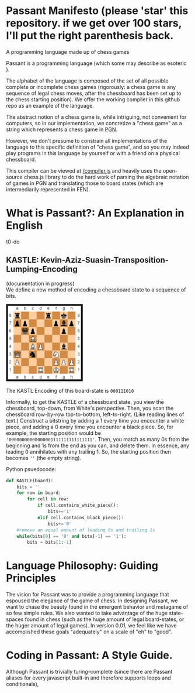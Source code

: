 # Passant Manifesto (please 'star' this repository. if we get over 100 stars, I'll put the right parenthesis back.
A programming language made up of chess games

Passant is a programming language (which some may describe as esoteric <!--rather than functional [although it is functional in the technical sense of the word, it is indeed true that some may view the language as not functional in the sense of the word "things that are functional can function well and are thus functioning and functional"]-->).

The alphabet of the language is composed of the set of all possible complete or incomplete chess games (rigorously: a chess game is any sequence of legal chess moves, after the chessboard has been set up to the chess starting position).  We offer the working compiler in this github repo as an example of the language.

The abstract notion of a chess game is, while intriguing, not convenient for computers, so in our implementation, we concretize a "chess game" as a string which represents a chess game in [PGN](https://en.wikipedia.org/wiki/Portable_Game_Notation).

However, we don't presume to constrain all implementations of the language to this specific definition of "chess game", and so you may indeed play programs in this language by yourself or with a friend on a physical chessboard.

This compiler can be viewed at [/compiler.js](/compiler.js) and heavily uses the open-source chess.js library to do the hard work of parsing the algebraic notation of games in PGN and translating those to board states (which are intermediarily represented in FEN).

# What is Passant?: An Explanation in English

<!---## GAMEs: the Fundamental Building Blocks of Passant

The alphabet of Passant is the GAME, which stands for "GAMEs're Agnostic of Meaning or Encodings".  Like the name implies, GAMEs are agnostic of meaning or encodings.  Which is to say that a GAME can be interpreted in various ways depending on context within the program.
-->

t0-do

## KASTLE: Kevin-Aziz-Suasin-Transposition-Lumping-Encoding

(documentation in progress)  
We define a new method of encoding a chessboard state to a sequence of bits.

 <img border="5" width="200"
  src="/readme-assets/game-of-the-century-queen-sacrifice.png"
  alt="test">	
  <figcaption>The KASTL Encoding of this board-state is <code>000111010</code></figcaption>

Informally, to get the KASTLE of a chessboard state, you view the chessboard, top-down, from White's perspective.  Then, you scan the chessboard row-by-row top-to-bottom, left-to-right. (Like reading lines of text.)  Construct a bitstring by adding a 1 every time you encounter a white piece, and adding a 0 every time you encounter a black piece.  So, for example, the starting position would be `'00000000000000001111111111111111'`.  Then, you match as many 0s from the beginning and 1s from the end as you can, and delete them.  In essence, any leading 0 annihilates with any trailing 1.  So, the starting position then becomes `''` (the empty string).

Python psuedocode:   
```python
def KASTLE(board):
	bits = ''
	for row in board:
		for cell in row:
			if cell.contains_white_piece():
				bits+='1'
			elif cell.contains_black_piece():
				bits+='0'
	#remove an equal amount of leading 0s and trailing 1s
	while(bits[0] == '0' and bits[-1] == '1'):
		bits = bits[1:-1]
```
<!---# What is Passant?: An Explanation in Gibberish

to-do -->

# Language Philosophy: Guiding Principles

The vision for Passant was to provide a programming language that espoused the elegance of the game of chess.  In designing Passant, we want to chase the beauty found in the emergent behavior and metagame of so few simple rules.  We also wanted to take advantage of the huge state-spaces found in chess (such as the huge amount of legal board-states, or the huger amount of legal games).  In version 0.01, we feel like we have accomplished these goals "adequately" on a scale of "eh" to "good".

# Coding in Passant: A Style Guide.

Although Passant is trivially turing-complete (since there are Passant aliases for every javascript built-in and therefore supports loops and conditionals), 